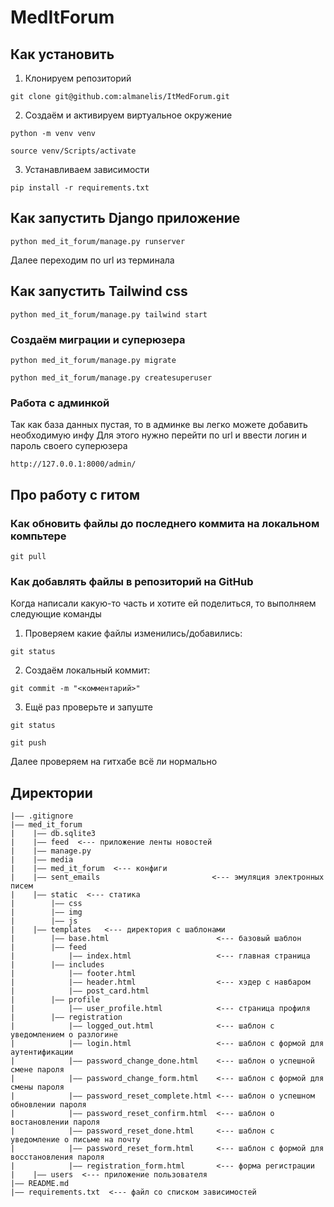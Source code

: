 # MedItForum

## Как установить

1. Клонируем репозиторий

```
git clone git@github.com:almanelis/ItMedForum.git
```

2. Создаём и активируем виртуальное окружение

```
python -m venv venv
```

```
source venv/Scripts/activate
```

3. Устанавливаем зависимости

```
pip install -r requirements.txt
```

## Как запустить Django приложение

```
python med_it_forum/manage.py runserver
```

Далее переходим по url из терминала

## Как запустить Tailwind css

```
python med_it_forum/manage.py tailwind start
```

### Создаём миграции и суперюзера

```
python med_it_forum/manage.py migrate
```

```
python med_it_forum/manage.py createsuperuser
```

### Работа с админкой

Так как база данных пустая, то в админке вы легко можете добавить необходимую инфу
Для этого нужно перейти по url и ввести логин и пароль своего суперюзера

```
http://127.0.0.1:8000/admin/
```

## Про работу с гитом

### Как обновить файлы до последнего коммита на локальном компьтере

```
git pull
```

### Как добавлять файлы в репозиторий на GitHub

Когда написали какую-то часть и хотите ей поделиться, то выполняем следующие команды

1. Проверяем какие файлы изменились/добавились:

```
git status
```

2. Создаём локальный коммит:

```
git commit -m "<комментарий>"
```

3. Ещё раз проверьте и запуште

```
git status
```

```
git push
```

Далее проверяем на гитхабе всё ли нормально

## Директории

```
|—— .gitignore
|—— med_it_forum
|    |—— db.sqlite3
|    |—— feed  <--- приложение ленты новостей
|    |—— manage.py
|    |—— media
|    |—— med_it_forum  <--- конфиги
|    |—— sent_emails                         <--- эмуляция электронных писем
|    |—— static  <--- статика
|        |—— css
|        |—— img
|        |—— js
|    |—— templates   <--- директория с шаблонами
|        |—— base.html                        <--- базовый шаблон
|        |—— feed
|            |—— index.html                   <--- главная страница
|        |—— includes
|            |—— footer.html
|            |—— header.html                  <--- хэдер c навбаром
|            |—— post_card.html
|        |—— profile
|            |—— user_profile.html            <--- страница профиля
|        |—— registration
|            |—— logged_out.html              <--- шаблон с уведомлением о разлогине
|            |—— login.html                   <--- шаблон с формой для аутентификации
|            |—— password_change_done.html    <--- шаблон о успешной смене пароля
|            |—— password_change_form.html    <--- шаблон с формой для смены пароля
|            |—— password_reset_complete.html <--- шаблон о успешном обновлении пароля
|            |—— password_reset_confirm.html  <--- шаблон о востановлении пароля
|            |—— password_reset_done.html     <--- шаблон с уведомление о письме на почту
|            |—— password_reset_form.html     <--- шаблон с формой для восстановления пароля
|            |—— registration_form.html       <--- форма регистрации
|    |—— users  <--- приложение пользователя
|—— README.md
|—— requirements.txt  <--- файл со списком зависимостей
```
